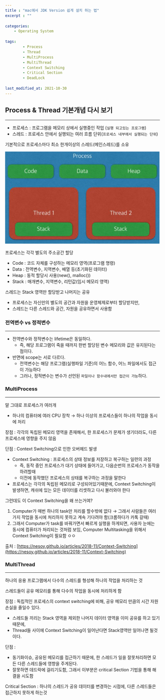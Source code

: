 ```yaml
---
title : "mac에서 JDK Version 쉽게 설치 하는 법"
excerpt : ""

categories:
    - Operating System

tags:
        - Process
        - Thread
        - MultiProcess
        - MultiThread
        - Context Switching
        - Critical Section
        - DeadLock
        
last_modified_at: 2021-10-30
---
```


## Process & Thread 기본개념 다시 보기

---

- 프로세스 : 프로그램을 메모리 상에서 실행중인 작업 (`실행 되고있는 프로그램`)
- 스레드 : 프로세스 안에서 실행되는 여러 흐름 단위(`프로세스 내부에서 실행되는 단위`)

기본적으로 프로세스마다 최소 한개이상의 스레드(메인스레드)를 소유

![Process_Thread](/assets/Process_Thread.png)

프로세스는 각각 별도의 주소공간 할당

- Code : 코드 자체를 구성하는 메모리 영역(프로그램 명령)
- Data : 전역변수, 지역변수, 배열 등(초기화된 데이터)
- Heap :  동적 할당시 사용(new(), malloc())
- Stack : 매개변수, 지역변수, 리턴값(임시 메모리 영역)

스레드는 Stack 영역만 할당받고 나머지는 공유

- 프로세스는 자신만의 별도의 공간과 자원을 운영체제로부터 할당받지만,
- 스레드는 다른 스레드와 공간, 자원을 공유하면서 사용함



### 전역변수 vs 정적변수

---

- 전역변수와 정적변수는 lifetime은 동일하다.
    - 즉, 해당 프로그램이 죽을 때까지 한번 할당된 변수 메모리와 값은 유지된다는 점이다.
- 반면에 scope는 서로 다르다.
    - 전역변수는 해당 프로그램(실행파일 기준)의 어느 함수, 어느 파일에서도 접근이 가능하다
    - 그러나, 정적변수는 변수가 선언된 `파일이나 함수내에서만 접근이 가능`하다.


### MultiProcess

---

말 그대로 프로세스가 여러개

- 하나의 컴퓨터에 여러 CPU 장착 → 하나 이상의 프로세스들이 하나의 작업을 동시에 처리

장점 : 각각의 독립된 메모리 영역을 존재해서, 한 프로세스가 문제가 생기더라도, 다른 프로세스에 영향을 주지 않음

단점 : Context Switching으로 인한 오버헤드 발생

- Context Switching : 프로세스의 상태 정보를 저장하고 복구하는 일련의 과정
    - 즉, 동작 중인 프로세스가 대기 상태에 들어가고, 다음순번의 프로세스가 동작을 하려할때
    - 이전에 동작했던 프로세스의 상태를 복구하는 과정을 말한다
- 프로세스는 각각의 독립된 메모리로 구성되어있기때문에, Context Switching이 발생하면, 캐쉬에 있는 모든 데이터를 리셋하고 다시 불러와야 한다

그런데도 이 Context Switching을 왜 쓰는거여?

1. Computer가 매번 하나의 task만 처리를 할수밖에 없다 → 그래서 사람들은 여러가지 작업을 동시에 처리하지 못하고 계속 기다려야 함(크롬하다가 카톡 갈때)
2. 그래서 Computer가 task를 바꿔가면서 빠르게 실행을 하게되면, 사용자 눈에는 동시에 컴퓨터가 처리되는 것처럼 보임, Computer Multitasking을 위해서 Context Switching이 필요함 ㅇㅇ

출처 : [https://nesoy.github.io/articles/2018-11/Context-Switching](https://nesoy.github.io/articles/2018-11/Context-Switching)  


### MultiThread

---

하나의 응용 프로그램에서 다수의 스레드를 형성해 하나의 작업을 처리하는 것

스레드들이 공유 메모리를 통해 다수의 작업을 동시에 처리하게 함

장점 : 독립적인 프로세스의 context switching에 비해, 공유 메모리 만큼의 시간 자원 손실을 줄일수 있다. 

- 스레드들 끼리는 Stack 영역을 제외한 나머지 데이터 영역을 이미 공유를 하고 있기 때문에,
- Thread들 사이에 Context Switching이 일어난다면 Stack영역만 일어나면 될것이다.

단점 :

- 동기화이슈, 공유된 메모리를 접근하기 때문에, 한 스레드가 일을 잘못처리하면 모든 다른 스레드들에 영향을 주게된다.
- 잘못하면 데드락에 걸리기도함, 그래서 이부분은 critical Section 기법을 통해 해결을 시도함

Critical Section : 하나의 스레드가 공유 데이터를 변경하는 시점에, 다른 스레드들은 접근하지 못하게  하는것